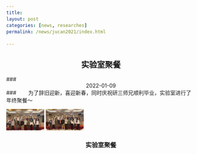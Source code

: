 ```yaml
---
title: 
layout: post
categories: [news, researches]
permalink: /news/jucan2021/index.html

---
```

## <center>实验室聚餐</center>
<p> </p>
### <center>2022-01-09 </center>
### &emsp;&emsp;为了辞旧迎新，喜迎新春，同时庆祝研三师兄顺利毕业，实验室进行了年终聚餐～

<img
    src="/images/post/jucana.jpg"
    width="20%"
    height="20%"
/>
<img
    src="/images/post/jucanb.jpg"
    width="20%"
    height="20%"
/>
### <center>实验室聚餐</center>
